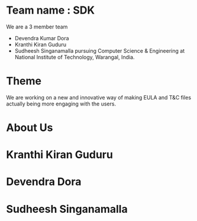 Team name : SDK
===============

We are a 3 member team 
- Devendra Kumar Dora
- Kranthi Kiran Guduru
- Sudheesh Singanamalla
pursuing Computer Science & Engineering at National Institute of Technology, Warangal, India.

Theme
=====

We are working on a new and innovative way of making EULA and T&C files actually being more engaging with the users.

About Us
========

Kranthi Kiran Guduru
====================





Devendra Dora
=============




Sudheesh Singanamalla
=====================
